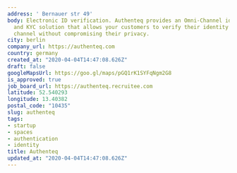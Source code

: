 ```yaml
---
address: ' Bernauer str 49'
body: Electronic ID verification. Authenteq provides an Omni-Channel identity verification
  and KYC solution that allows your customers to verify their identity through any
  channel without compromising their privacy.
city: berlin
company_url: https://authenteq.com
country: germany
created_at: "2020-04-04T14:47:08.626Z"
draft: false
googleMapsUrl: https://goo.gl/maps/pGQ1rK1SYFqNgm2G8
is_approved: true
job_board_url: https://authenteq.recruitee.com
latitude: 52.540293
longitude: 13.40382
postal_code: "10435"
slug: authenteq
tags:
- startup
- spaces
- authentication
- identity
title: Authenteq
updated_at: "2020-04-04T14:47:08.626Z"
---
```

